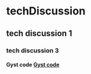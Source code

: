 # techDiscussion

## tech discussion 1

### tech discussion 3

#### Gyst code [Gyst code](https://gist.github.com/Chandrakanthgoud/8a40780a057a4f4d6d1de2fa5b0e871f)


